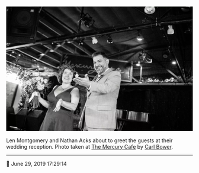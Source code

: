 ![Len Montgomery and Nathan Acks about to greet the guests](assets/98120a475b95884fb32e40f838935d82.webp)

Len Montgomery and Nathan Acks about to greet the guests at their wedding reception. Photo taken at [The Mercury Cafe](http://mercurycafe.com/) by [Carl Bower](http://carlbowerphotos.com/).

- - - -

<span aria-hidden="true">📅</span> June 29, 2019 17:29:14
